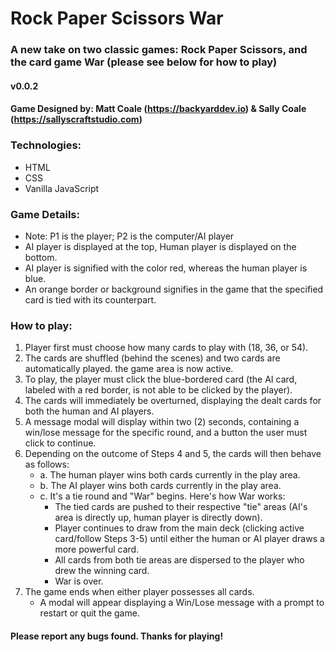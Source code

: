 # Rock Paper Scissors War
### A new take on two classic games: Rock Paper Scissors, and the card game War (please see below for how to play)
#### v0.0.2
#### Game Designed by: Matt Coale (https://backyarddev.io) & Sally Coale (https://sallyscraftstudio.com)

### Technologies:
- HTML
- CSS
- Vanilla JavaScript

### Game Details:
- Note: P1 is the player; P2 is the computer/AI player
- AI player is displayed at the top, Human player is displayed on the bottom.
- AI player is signified with the color red, whereas the human player is blue.
- An orange border or background signifies in the game that the specified card is tied with its counterpart.

### How to play:
1. Player first must choose how many cards to play with (18, 36, or 54).
2. The cards are shuffled (behind the scenes) and two cards are automatically played. the game area is now active.
3. To play, the player must click the blue-bordered card (the AI card, labeled with a red border, is not able to be clicked by the player).
4. The cards will immediately be overturned, displaying the dealt cards for both the human and AI players.
5. A message modal will display within two (2) seconds, containing a win/lose message for the specific round, and a button the user must click to continue.
6. Depending on the outcome of Steps 4 and 5, the cards will then behave as follows:
    - a. The human player wins both cards currently in the play area.
    - b. The AI player wins both cards currently in the play area.
    - c. It's a tie round and "War" begins. Here's how War works:
      - The tied cards are pushed to their respective "tie" areas (AI's area is directly up, human player is directly down).
      - Player continues to draw from the main deck (clicking active card/follow Steps 3-5) until either the human or AI player draws a more powerful card.
      - All cards from both tie areas are dispersed to the player who drew the winning card.
      - War is over.
7. The game ends when either player possesses all cards.
    - A modal will appear displaying a Win/Lose message with a prompt to restart or quit the game.

#### Please report any bugs found. Thanks for playing!
